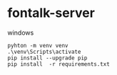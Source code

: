 # fontalk-server

windows
```
pyhton -m venv venv
.\venv\Scripts\activate
pip install --upgrade pip
pip install  -r requirements.txt
```
